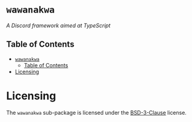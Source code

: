 # `wawanakwa`

*A Discord framework aimed at TypeScript*

## Table of Contents

- [`wawanakwa`](#wawanakwa)
	- [Table of Contents](#table-of-contents)
- [Licensing](#licensing)

# Licensing

The `wawanakwa` sub-package is licensed under the [BSD-3-Clause](LICENSE) license.
